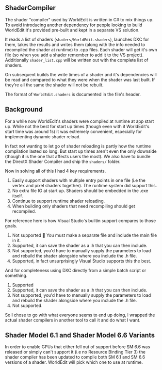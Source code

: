 ## ShaderCompiler

The shader "compiler" used by WorldEdit is written in C# to mix things up. To avoid introducing another dependency for people looking to build WorldEdit it's provided pre-built and kept in a separate VS solution.

It reads a list of shaders (`shaders/WorldEdit.shaders`), launches DXC for them, takes the results and writes them (along with the info needed to recompiled the shader at runtime) to .cpp files. Each shader will get it's own file (so when you add a shader remember to add it to the VS project). Additionally `shader_list.cpp` will be written out with the complete list of shaders.

On subsequent builds the write times of a shader and it's dependencies will be read and compared to what they were when the shader was last built. If they're all the same the shader will not be rebuilt.

The format of `WorldEdit.shaders` is documented in the file's header.

## Background

For a while now WorldEdit's shaders were compiled at runtime at app start up. While not the best for start up times (though even with it WorldEdit's start time was around 1s) it was extremely convenient, especially for implementing dynamic shader reload.

In fact not wanting to let go of shader reloading is partly how the runtime compilation lasted so long. But start up times aren't even the only downside (though it is the one that affects users the most). We also have to bundle the DirectX Shader Compiler and ship the `shaders/` folder.

Now in solving all of this I had 4 key requirements.

1. Easily support shaders with multiple entry points in one file (i.e the vertex and pixel shaders together). The runtime system did support this.
2. No extra file IO at start up. Shaders should be embedded in the .exe itself.
3. Continue to support runtime shader reloading.
4. When building only shaders that need recompiling should get recompiled.

For reference here is how Visual Studio's builtin support compares to those goals. 

1. Not supported 🙁 You must make a separate file and include the main file in it.
2. Supported, it can save the shader as a .h that you can then include.
3. Not supported, you'd have to manually supply the parameters to load and rebuild the shader alongside where you include the .h file.
4. Supported, in fact unsurprisingly Visual Studio supports this the best.

And for completeness using DXC directly from a simple batch script or something.

1. Supported
2. Supported, it can save the shader as a .h that you can then include.
3. Not supported, you'd have to manually supply the parameters to load and rebuild the shader alongside where you include the .h file.
3. Not supported.

So I chose to go with what everyone seems to end up doing, I wrapped the actual shader compilers in another tool to call it and do what I want.

## Shader Model 6.1 and Shader Model 6.6 Variants

In order to enable GPUs that either fell out of support before SM 6.6 was released or simply can't support it (i.e no Resource Binding Tier 3) the shader compiler has been updated to compile both SM 6.1 and SM 6.6 versions of a shader. WorldEdit will pick which one to use at runtime.